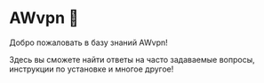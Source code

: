 # AWvpn 🚀

Добро пожаловать в базу знаний AWvpn!

Здесь вы сможете найти ответы на часто задаваемые вопросы, инструкции по установке и многое другое!

<HalfGrid>
    <BorderedLink title="🧾 Приобрести подписку" link="https://t.me/pilarsen" target="_blank" />
    <BorderedLink title="? Подробнее о тарифах" link="/docs/tarify"/>
    <BorderedLink title="✈️ Установка" link="/docs/install"/>
</HalfGrid>
